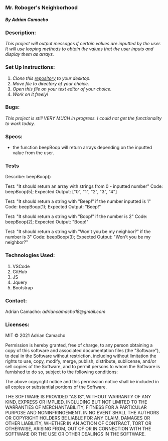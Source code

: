 ### Mr. Roboger's Neighborhood

##### By Adrian Camacho


### Description: 

_This project will output messages if certain values are inputted by the user. It will use looping methods to obtain the values that the user inputs and display them as arrays._

### Set Up Instructions:

1. _Clone this [repository](https://github.com/chonnessey/robogers-neighborhood) to your desktop._
2. _Move file to directory of your choice._
3. _Open this file on your text editor of your choice._
4. _Work on it freely!_

### Bugs:

_This project is still VERY MUCH in progress. I could not get the functionality to work today._


### Specs:

* the function beepBoop will return arrays depending on the inputted value from the user.




### Tests
Describe: beepBoop()

Test: "It should return an array with strings from 0 - inputted number"
Code: beepBoop(5);
Expected Output: ["0", "1", "2", "3", "4"]

Test: "It should return a string with "Beep!" if the number inputted is 1"
Code: beepBoop(1);
Expected Output: "Beep!"

Test: "It should return a string with "Boop!" if the number is 2"
Code: beepBoop(2);
Expected Output: "Boop!"

Test: "It should return a string with "Won't you be my neighbor?" if the number is 3"
Code: beepBoop(3);
Expected Output: "Won't you be my neighbor?"


### Technologies Used:

1. VSCode
2. GitHub
3. JS
4. Jquery
5. Bootstrap

### Contact:

Adrian Camacho: _adriancamacho18@gmail.com_

### Licenses:

MIT &copy; 2021 Adrian Camacho

Permission is hereby granted, free of charge, to any person obtaining a copy of this software and associated documentation files (the "Software"), to deal in the Software without restriction, including without limitation the rights to use, copy, modify, merge, publish, distribute, sublicense, and/or sell copies of the Software, and to permit persons to whom the Software is furnished to do so, subject to the following conditions:

The above copyright notice and this permission notice shall be included in all copies or substantial portions of the Software.

THE SOFTWARE IS PROVIDED "AS IS", WITHOUT WARRANTY OF ANY KIND, EXPRESS OR IMPLIED, INCLUDING BUT NOT LIMITED TO THE WARRANTIES OF MERCHANTABILITY, FITNESS FOR A PARTICULAR PURPOSE AND NONINFRINGEMENT. IN NO EVENT SHALL THE AUTHORS OR COPYRIGHT HOLDERS BE LIABLE FOR ANY CLAIM, DAMAGES OR OTHER LIABILITY, WHETHER IN AN ACTION OF CONTRACT, TORT OR OTHERWISE, ARISING FROM, OUT OF OR IN CONNECTION WITH THE SOFTWARE OR THE USE OR OTHER DEALINGS IN THE SOFTWARE.